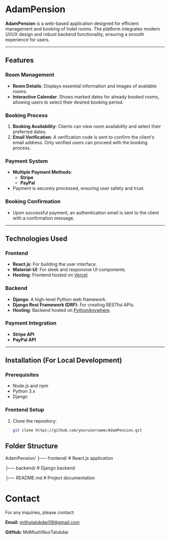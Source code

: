 # AdamPension

**AdamPension** is a web-based application designed for efficient management and booking of hotel rooms. The platform integrates modern UI/UX design and robust backend functionality, ensuring a smooth experience for users.

---

## Features

### Room Management
- **Room Details**: Displays essential information and images of available rooms.
- **Interactive Calendar**: Shows marked dates for already booked rooms, allowing users to select their desired booking period.

### Booking Process
1. **Booking Availability**: Clients can view room availability and select their preferred dates.
2. **Email Verification**: A verification code is sent to confirm the client's email address. Only verified users can proceed with the booking process.

### Payment System
- **Multiple Payment Methods**:
  - **Stripe**
  - **PayPal**
- Payment is securely processed, ensuring user safety and trust.

### Booking Confirmation
- Upon successful payment, an authentication email is sent to the client with a confirmation message.

---

## Technologies Used

### Frontend
- **React.js**: For building the user interface.
- **Material-UI**: For sleek and responsive UI components.
- **Hosting**: Frontend hosted on [Vercel](https://react-mansion.vercel.app/).

### Backend
- **Django**: A high-level Python web framework.
- **Django Rest Framework (DRF)**: For creating RESTful APIs.
- **Hosting**: Backend hosted on [PythonAnywhere](https://www.pythonanywhere.com/).

### Payment Integration
- **Stripe API**
- **PayPal API**

---

## Installation (For Local Development)

### Prerequisites
- Node.js and npm
- Python 3.x
- Django

### Frontend Setup
1. Clone the repository:
   ```bash
   git clone https://github.com/yourusername/AdamPension.git


## Folder Structure
AdamPension/
├── frontend/     # React.js application

├── backend/      # Django backend

├── README.md     # Project documentation


# Contact
For any inquiries, please contact:

**Email:** mithutalukdar09@gmail.com

**GitHub:** MdMushfikurTalukdar
